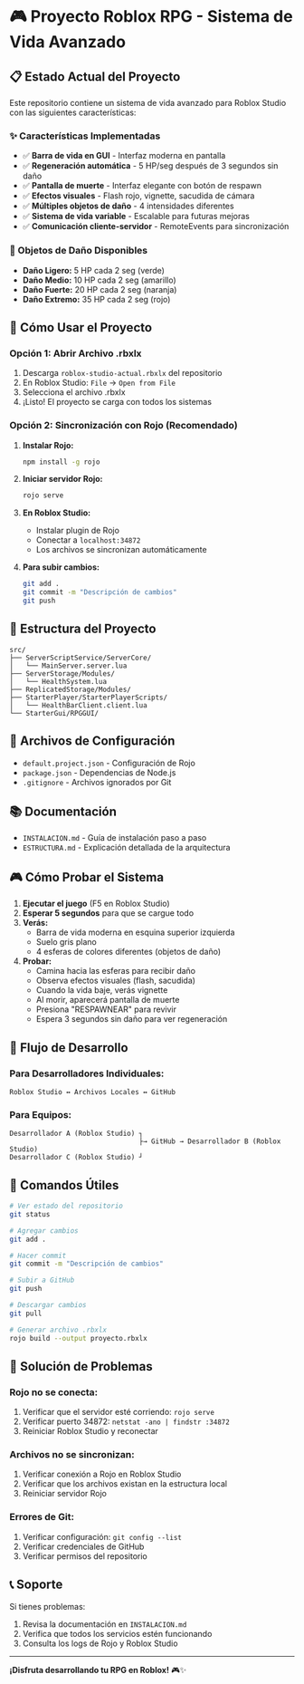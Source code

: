 # 🎮 Proyecto Roblox RPG - Sistema de Vida Avanzado

## 📋 Estado Actual del Proyecto

Este repositorio contiene un sistema de vida avanzado para Roblox Studio con las siguientes características:

### ✨ Características Implementadas
- ✅ **Barra de vida en GUI** - Interfaz moderna en pantalla
- ✅ **Regeneración automática** - 5 HP/seg después de 3 segundos sin daño
- ✅ **Pantalla de muerte** - Interfaz elegante con botón de respawn
- ✅ **Efectos visuales** - Flash rojo, vignette, sacudida de cámara
- ✅ **Múltiples objetos de daño** - 4 intensidades diferentes
- ✅ **Sistema de vida variable** - Escalable para futuras mejoras
- ✅ **Comunicación cliente-servidor** - RemoteEvents para sincronización

### 🎯 Objetos de Daño Disponibles
- **Daño Ligero:** 5 HP cada 2 seg (verde)
- **Daño Medio:** 10 HP cada 2 seg (amarillo) 
- **Daño Fuerte:** 20 HP cada 2 seg (naranja)
- **Daño Extremo:** 35 HP cada 2 seg (rojo)

## 🚀 Cómo Usar el Proyecto

### Opción 1: Abrir Archivo .rbxlx
1. Descarga `roblox-studio-actual.rbxlx` del repositorio
2. En Roblox Studio: `File` → `Open from File`
3. Selecciona el archivo .rbxlx
4. ¡Listo! El proyecto se carga con todos los sistemas

### Opción 2: Sincronización con Rojo (Recomendado)
1. **Instalar Rojo:**
   ```bash
   npm install -g rojo
   ```

2. **Iniciar servidor Rojo:**
   ```bash
   rojo serve
   ```

3. **En Roblox Studio:**
   - Instalar plugin de Rojo
   - Conectar a `localhost:34872`
   - Los archivos se sincronizan automáticamente

4. **Para subir cambios:**
   ```bash
   git add .
   git commit -m "Descripción de cambios"
   git push
   ```

## 📁 Estructura del Proyecto

```
src/
├── ServerScriptService/ServerCore/
│   └── MainServer.server.lua
├── ServerStorage/Modules/
│   └── HealthSystem.lua
├── ReplicatedStorage/Modules/
├── StarterPlayer/StarterPlayerScripts/
│   └── HealthBarClient.client.lua
└── StarterGui/RPGGUI/
```

## 🔧 Archivos de Configuración

- `default.project.json` - Configuración de Rojo
- `package.json` - Dependencias de Node.js
- `.gitignore` - Archivos ignorados por Git

## 📚 Documentación

- `INSTALACION.md` - Guía de instalación paso a paso
- `ESTRUCTURA.md` - Explicación detallada de la arquitectura

## 🎮 Cómo Probar el Sistema

1. **Ejecutar el juego** (F5 en Roblox Studio)
2. **Esperar 5 segundos** para que se cargue todo
3. **Verás:**
   - Barra de vida moderna en esquina superior izquierda
   - Suelo gris plano
   - 4 esferas de colores diferentes (objetos de daño)
4. **Probar:**
   - Camina hacia las esferas para recibir daño
   - Observa efectos visuales (flash, sacudida)
   - Cuando la vida baje, verás vignette
   - Al morir, aparecerá pantalla de muerte
   - Presiona "RESPAWNEAR" para revivir
   - Espera 3 segundos sin daño para ver regeneración

## 🔄 Flujo de Desarrollo

### Para Desarrolladores Individuales:
```
Roblox Studio ↔ Archivos Locales ↔ GitHub
```

### Para Equipos:
```
Desarrollador A (Roblox Studio) ┐
                                ├→ GitHub → Desarrollador B (Roblox Studio)
Desarrollador C (Roblox Studio) ┘
```

## 📝 Comandos Útiles

```bash
# Ver estado del repositorio
git status

# Agregar cambios
git add .

# Hacer commit
git commit -m "Descripción de cambios"

# Subir a GitHub
git push

# Descargar cambios
git pull

# Generar archivo .rbxlx
rojo build --output proyecto.rbxlx
```

## 🐛 Solución de Problemas

### Rojo no se conecta:
1. Verificar que el servidor esté corriendo: `rojo serve`
2. Verificar puerto 34872: `netstat -ano | findstr :34872`
3. Reiniciar Roblox Studio y reconectar

### Archivos no se sincronizan:
1. Verificar conexión a Rojo en Roblox Studio
2. Verificar que los archivos existan en la estructura local
3. Reiniciar servidor Rojo

### Errores de Git:
1. Verificar configuración: `git config --list`
2. Verificar credenciales de GitHub
3. Verificar permisos del repositorio

## 📞 Soporte

Si tienes problemas:
1. Revisa la documentación en `INSTALACION.md`
2. Verifica que todos los servicios estén funcionando
3. Consulta los logs de Rojo y Roblox Studio

---

**¡Disfruta desarrollando tu RPG en Roblox!** 🎮✨